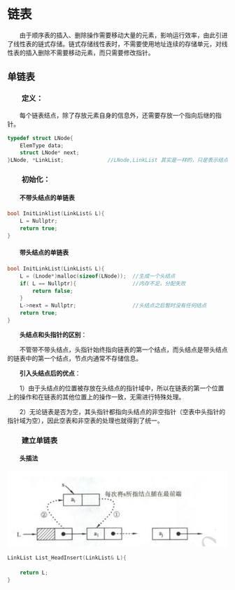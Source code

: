 # 链表

&emsp;&emsp;由于顺序表的插入、删除操作需要移动大量的元素，影响运行效率，由此引进了线性表的链式存储。链式存储线性表时，不需要使用地址连续的存储单元，对线性表的插入删除不需要移动元素，而只需要修改指针。



## 单链表

### &emsp;&emsp;定义：

&emsp;&emsp;每个链表结点，除了存放元素自身的信息外，还需要存放一个指向后继的指针。

```cpp
typedef struct LNode{
    ElemType data;
    struct LNode* next;
}LNode, *LinkList;				//LNode,LinkList 其实是一样的，只是表示结点和链表更方便
```



### &emsp;&emsp;初始化：

#### &emsp;&emsp;不带头结点的单链表

```cpp
bool InitLinklist(LinkList& L){
    L = Nullptr;
    return true;
}
```

#### &emsp;&emsp;带头结点的单链表

```cpp
bool InitLinkList(LinkList& L){
    L = (Lnode*)malloc(sizeof(LNode));	//生成一个头结点
    if( L == Nullptr){					//内存不足，分配失败
        return false;
    }
    L->next = Nullptr;					//头结点之后暂时没有任何结点
    return true;
}
```

&emsp;&emsp;**头结点和头指针的区别**：

&emsp;&emsp;不管带不带头结点，头指针始终指向链表的第一个结点，而头结点是带头结点的链表中的第一个结点，节点内通常不存储信息。

&emsp;&emsp;**引入头结点后的优点**：

&emsp;&emsp;1）由于头结点的位置被存放在头结点的指针域中，所以在链表的第一个位置上的操作和在链表的其他位置上的操作一致，无需进行特殊处理。

&emsp;&emsp;2）无论链表是否为空，其头指针都指向头结点的非空指针（空表中头指针的指针域为空），因此空表和非空表的处理也就得到了统一。



### &emsp;&emsp;建立单链表

#### &emsp;&emsp;头插法

![](Assets/%E9%93%BE%E8%A1%A8.assets/%E5%A4%B4%E6%8F%92%E6%B3%95.jpg)

```cpp
LinkList List_HeadInsert(LinkList& L){
    
    return L;
}
```

